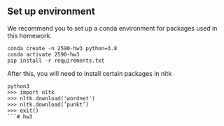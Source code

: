 ## Set up environment
We recommend you to set up a conda environment for packages used in this homework.
```
conda create -n 2590-hw3 python=3.8
conda activate 2590-hw3
pip install -r requirements.txt
```

After this, you will need to install certain packages in nltk
```
python3
>>> import nltk
>>> nltk.download('wordnet')
>>> nltk.download(’punkt’)
>>> exit()
```# hw3
